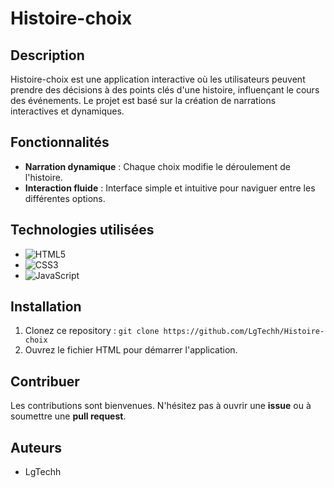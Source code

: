 # Histoire-choix

## Description
Histoire-choix est une application interactive où les utilisateurs peuvent prendre des décisions à des points clés d'une histoire, influençant le cours des événements. Le projet est basé sur la création de narrations interactives et dynamiques.

## Fonctionnalités
- **Narration dynamique** : Chaque choix modifie le déroulement de l'histoire.
- **Interaction fluide** : Interface simple et intuitive pour naviguer entre les différentes options.

## Technologies utilisées
- ![HTML5](https://img.shields.io/badge/HTML5-E34F26?style=for-the-badge&logo=html5&logoColor=white)  
- ![CSS3](https://img.shields.io/badge/CSS3-1572B6?style=for-the-badge&logo=css3&logoColor=white)
- ![JavaScript](https://img.shields.io/badge/JavaScript-F7DF1E?style=for-the-badge&logo=javascript&logoColor=black)   
 

## Installation
1. Clonez ce repository : `git clone https://github.com/LgTechh/Histoire-choix`
2. Ouvrez le fichier HTML pour démarrer l'application.

## Contribuer
Les contributions sont bienvenues. N'hésitez pas à ouvrir une **issue** ou à soumettre une **pull request**.

## Auteurs
- LgTechh
